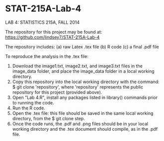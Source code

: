 STAT-215A-Lab-4
===============
LAB 4: STATISTICS 215A, FALL 2014

The repository for this project may be found at: 
https://github.com/lindsey7/STAT-215A-Lab-4

The repository includes: 
(a) raw Latex .tex file
(b) R code 
(c) a final .pdf file

To reproduce the analysis in the .tex file: 
1) Download the image1.txt, image2.txt, and image3.txt files in the image_data folder, and place the image_data folder
   in a local working directory.
2) Copy this repository into the local working directory with the command: $ git clone 'repository', 
   where 'repository' represents the public repository for this project (provided above). 
3) Open "Lab 4.R", install any packages listed in library() commands prior to running the code. 
4) Run the R code. 
5) Open the .tex file: this file should be saved in the same local working directory, from the $ git clone step. 
6) Once the code runs, the .pdf and .png files should be in your local working directory and the .tex document should 
   compile, as in the .pdf file. 
